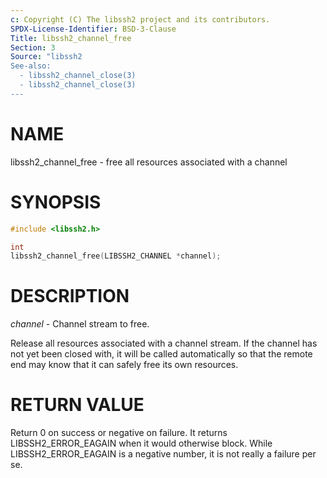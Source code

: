 ```yaml
---
c: Copyright (C) The libssh2 project and its contributors.
SPDX-License-Identifier: BSD-3-Clause
Title: libssh2_channel_free
Section: 3
Source: "libssh2
See-also:
  - libssh2_channel_close(3)
  - libssh2_channel_close(3)
---
```


# NAME

libssh2_channel_free - free all resources associated with a channel

# SYNOPSIS

~~~c
#include <libssh2.h>

int
libssh2_channel_free(LIBSSH2_CHANNEL *channel);
~~~

# DESCRIPTION

*channel* - Channel stream to free.

Release all resources associated with a channel stream. If the channel has
not yet been closed with,
it will be called automatically so that the remote end may know that it
can safely free its own resources.

# RETURN VALUE

Return 0 on success or negative on failure. It returns
LIBSSH2_ERROR_EAGAIN when it would otherwise block. While
LIBSSH2_ERROR_EAGAIN is a negative number, it is not really a failure per se.
